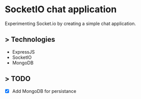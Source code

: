 # SocketIO chat application
Experimenting Socket.io by creating a simple chat application. 

## > Technologies 
- ExpressJS
- SocketIO
- MongoDB

## > TODO
- [x] Add MongoDB for persistance